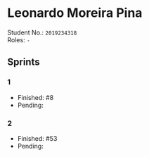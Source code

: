 # Leonardo Moreira Pina

Student No.: `2019234318`  
Roles: `-` 

## Sprints

### 1

* Finished: #8
* Pending:

### 2

* Finished: #53
* Pending:
